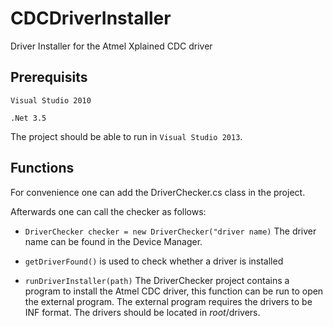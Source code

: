 CDCDriverInstaller
==================

Driver Installer for the Atmel Xplained CDC driver

## Prerequisits ##
`Visual Studio 2010`

`.Net 3.5`

The project should be able to run in `Visual Studio 2013`.

## Functions ##
For convenience one can add the DriverChecker.cs class in the project.

Afterwards one can call the checker as follows:
* `DriverChecker checker = new DriverChecker("driver name)`
The driver name can be found in the Device Manager.

* `getDriverFound()`  is used to check whether a driver is installed

* `runDriverInstaller(path)` The DriverChecker project contains a program to install the Atmel CDC driver, this function can be run to open the external program.
The external program requires the drivers to be INF format. The drivers should be located in *root*/drivers.
